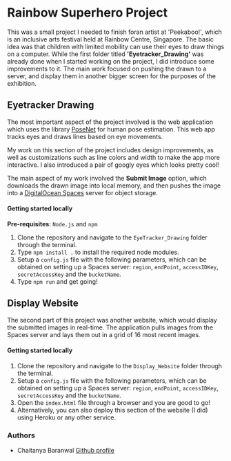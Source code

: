 # Rainbow Superhero Project

This was a small project I needed to finish foran artist at 'Peekaboo!', which is an inclusive arts festival held at Rainbow Centre, Singapore. The basic idea was that children with limited mobility can use their eyes to draw things on a computer. While the first folder titled **'Eyetracker_Drawing'** was already done when I started working on the project, I did introduce some improvements to it. The main work focused on pushing the drawn to a server, and display them in another bigger screen for the purposes of the exhibition.

## Eyetracker Drawing

The most important aspect of the project involved is the web application which uses the library [PoseNet](https://ml5js.org/docs/posenet-webcam) for human pose estimation. This web app tracks eyes and draws lines based on eye movements. 

My work on this section of the project includes design improvements, as well as customizations such as line colors and width to make the app more interactive. I also introduced a pair of googly eyes which looks pretty cool! 

The main aspect of my work involved the **Submit Image** option, which downloads the drawn image into local memory, and then pushes the image into a [DigitalOcean Spaces](https://www.digitalocean.com/products/spaces/) server for object storage. 

#### Getting started locally

**Pre-requisites**: `Node.js` and `npm`

1. Clone the repository and navigate to the `EyeTracker_Drawing` folder through the terminal.
2. Type `npm install .` to install the required node modules.
3. Setup a `config.js` file with the following parameters, which can be obtained on setting up a Spaces server: `region`, `endPoint`, `accessIDKey`, `secretAccessKey` and the `bucketName`.
4. Type `npm run` and get going!

## Display Website

The second part of this project was another website, which would display the submitted images in real-time. The application pulls images from the Spaces server and lays them out in a grid of 16 most recent images.

#### Getting started locally

1. Clone the repository and navigate to the `Display_Website` folder through the terminal.
2. Setup a `config.js` file with the following parameters, which can be obtained on setting up a Spaces server: `region`, `endPoint`, `accessIDKey`, `secretAccessKey` and the `bucketName`.
3. Open the `index.html` file through a browser and you are good to go!
4. Alternatively, you can also deploy this section of the website (I did) using Heroku or any other service.

### Authors

* Chaitanya Baranwal [Github profile](https://github.com/chaitanyabaranwal)